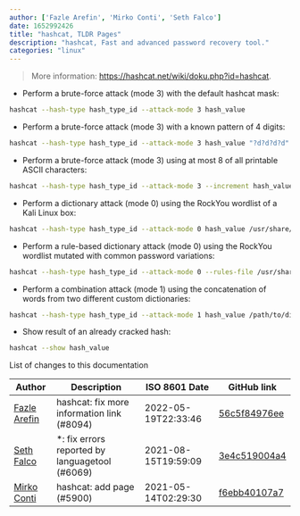 ```yaml
---
author: ['Fazle Arefin', 'Mirko Conti', 'Seth Falco']
date: 1652992426
title: "hashcat, TLDR Pages"
description: "hashcat, Fast and advanced password recovery tool."
categories: "linux"
---
```

> More information: <https://hashcat.net/wiki/doku.php?id=hashcat>.

- Perform a brute-force attack (mode 3) with the default hashcat mask:

```bash
hashcat --hash-type hash_type_id --attack-mode 3 hash_value
```

- Perform a brute-force attack (mode 3) with a known pattern of 4 digits:

```bash
hashcat --hash-type hash_type_id --attack-mode 3 hash_value "?d?d?d?d"
```

- Perform a brute-force attack (mode 3) using at most 8 of all printable ASCII characters:

```bash
hashcat --hash-type hash_type_id --attack-mode 3 --increment hash_value "?a?a?a?a?a?a?a?a"
```

- Perform a dictionary attack (mode 0) using the RockYou wordlist of a Kali Linux box:

```bash
hashcat --hash-type hash_type_id --attack-mode 0 hash_value /usr/share/wordlists/rockyou.txt
```

- Perform a rule-based dictionary attack (mode 0) using the RockYou wordlist mutated with common password variations:

```bash
hashcat --hash-type hash_type_id --attack-mode 0 --rules-file /usr/share/hashcat/rules/best64.rule hash_value /usr/share/wordlists/rockyou.txt
```

- Perform a combination attack (mode 1) using the concatenation of words from two different custom dictionaries:

```bash
hashcat --hash-type hash_type_id --attack-mode 1 hash_value /path/to/dictionary1.txt /path/to/dictionary2.txt
```

- Show result of an already cracked hash:

```bash
hashcat --show hash_value
```
List of changes to this documentation


Author | Description | ISO 8601 Date | GitHub link
------|-----|-----|-----
[Fazle Arefin](mailto:fazlearefin@users.noreply.github.com) | hashcat: fix more information link (#8094) | 2022-05-19T22:33:46 | [56c5f84976ee](https://github.com/tldr-pages/tldr/commit/56c5f84976ee75062403d681e101e117545aa04f)
[Seth Falco](mailto:seth@falco.fun) | *: fix errors reported by languagetool (#6069) | 2021-08-15T19:59:09 | [3e4c519004a4](https://github.com/tldr-pages/tldr/commit/3e4c519004a471c861cdc609fd7239ee3355671c)
[Mirko Conti](mailto:mkcn@users.noreply.github.com) | hashcat: add page (#5900) | 2021-05-14T02:29:30 | [f6ebb40107a7](https://github.com/tldr-pages/tldr/commit/f6ebb40107a7ead9a403745e3a9c649b8e2b5c0b)


